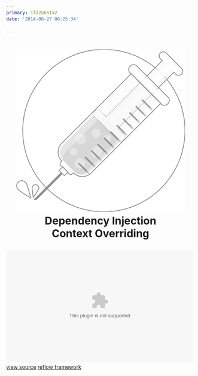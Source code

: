 ```yaml
---
primary: 1fd2a651a2
date: '2014-08-27 00:25:34'

---
```


<h1>
	<p align="center">
		<img src="images/injector.mono.svg"/>
		<br/>
		Dependency Injection<br/>Context Overriding
	</p>
</h1>

<div class="center">
	<embed src="swfs/dependency-injection.context-overriding.swf" width="500" height="300"/>
	<div>
		<a href="http://github.com/iamssen/reflow.sample.dependency-injection.context-overriding" target="_blank"
		   class="btn btn-default btn-xs"><i class="fa fa-code"></i> view source</a>
		<a href="http://github.com/iamssen/reflow" target="_blank" class="btn btn-default btn-xs"><i
				class="fa fa-code-fork"></i> reflow framework</a>
	</div>
</div>

